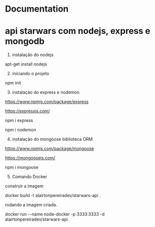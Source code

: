 # Documentation

# api starwars com nodejs, express e mongodb

1. instalação do nodejs

apt-get install nodejs

2. iniciando o projeto

npm init

3. instalação do express e nodemon

https://www.npmjs.com/package/express

https://expressjs.com/

npm i express

npm i nodemon

4. instalação do mongoose biblioteca ORM

https://www.npmjs.com/package/mongoose

https://mongoosejs.com/

npm i mongoose

5. Comando Docker

construir a imagem

docker build -t alairtonpereiradev/starwars-api .

rodando a imagem criada.

docker run --name node-docker -p 3333:3333 -d alairtonpereiradev/starwars-api